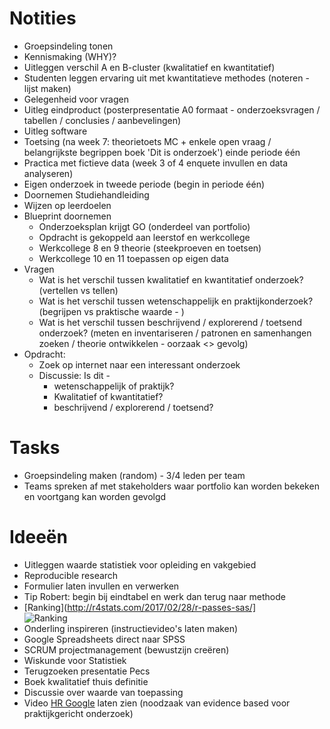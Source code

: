 # Notities
+ Groepsindeling tonen
+ Kennismaking (WHY)?
+ Uitleggen verschil A en B-cluster (kwalitatief en kwantitatief)
+ Studenten leggen ervaring uit met kwantitatieve methodes (noteren - lijst maken)
+ Gelegenheid voor vragen
+ Uitleg eindproduct (posterpresentatie A0 formaat - onderzoeksvragen / tabellen / conclusies / aanbevelingen)
+ Uitleg software
+ Toetsing (na week 7: theorietoets MC + enkele open vraag / belangrijkste begrippen boek 'Dit is onderzoek') einde periode één
+ Practica met fictieve data (week 3 of 4 enquete invullen en data analyseren)
+ Eigen onderzoek in tweede periode (begin in periode één)
+ Doornemen Studiehandleiding
+ Wijzen op leerdoelen
+ Blueprint doornemen
  + Onderzoeksplan krijgt GO (onderdeel van portfolio)
  + Opdracht is gekoppeld aan leerstof en werkcollege
  + Werkcollege 8 en 9 theorie (steekproeven en toetsen)
  + Werkcollege 10 en 11 toepassen op eigen data
 + Vragen
   + Wat is het verschil tussen kwalitatief en kwantitatief onderzoek? (vertellen vs tellen)
   + Wat is het verschil tussen wetenschappelijk en praktijkonderzoek? (begrijpen vs praktische waarde - )
   + Wat is het verschil tussen beschrijvend / explorerend / toetsend onderzoek?  (meten en inventariseren / patronen en samenhangen zoeken / theorie ontwikkelen - oorzaak <> gevolg)
 + Opdracht:
   + Zoek op internet naar een interessant onderzoek
   + Discussie: Is dit - 
     + wetenschappelijk of praktijk?
     + Kwalitatief of kwantitatief?
     + beschrijvend / explorerend / toetsend?



# Tasks
+ Groepsindeling maken (random) - 3/4 leden per team
+ Teams spreken af met stakeholders waar portfolio kan worden bekeken en voortgang kan worden gevolgd


# Ideeën
+ Uitleggen waarde statistiek voor opleiding en vakgebied
+ Reproducible research
+ Formulier laten invullen en verwerken
+ Tip Robert: begin bij eindtabel en werk dan terug naar methode
+ [Ranking](http://r4stats.com/2017/02/28/r-passes-sas/] <br> ![Ranking](https://i0.wp.com/r4stats.com/wp-content/uploads/2017/02/Fig-1a-IndeedJobs-2017.png)
+ Onderling inspireren (instructievideo's laten maken)
+ Google Spreadsheets direct naar SPSS
+ SCRUM projectmanagement (bewustzijn creëren)
+ Wiskunde voor Statistiek
+ Terugzoeken presentatie Pecs
+ Boek kwalitatief thuis definitie
+ Discussie over waarde van toepassing
+ Video [HR Google](https://www.youtube.com/watch?v=nLjFTHTgEVU&feature=youtu.be) laten zien (noodzaak van evidence based voor praktijkgericht onderzoek)

